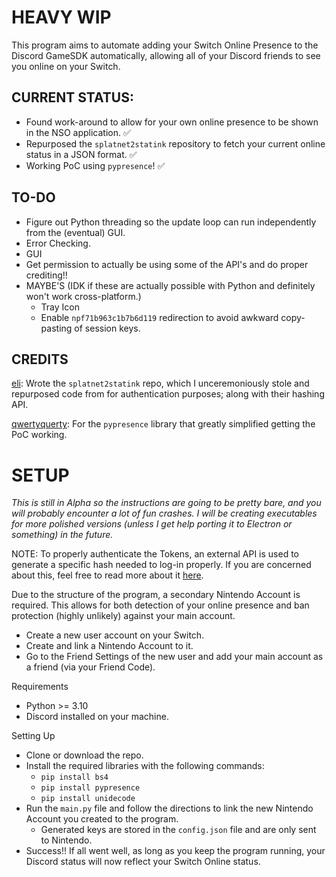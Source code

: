 # HEAVY WIP
This program aims to automate adding your Switch Online Presence to the Discord GameSDK automatically, allowing all of your Discord friends to see you online on your Switch.

## CURRENT STATUS:
* Found work-around to allow for your own online presence to be shown in the NSO application. ✅
* Repurposed the `splatnet2statink` repository to fetch your current online status in a JSON format. ✅
* Working PoC using `pypresence`! ✅

## TO-DO
* Figure out Python threading so the update loop can run independently from the (eventual) GUI.
* Error Checking.
* GUI
* Get permission to actually be using some of the API's and do proper crediting!!
* MAYBE'S (IDK if these are actually possible with Python and definitely won't work cross-platform.)
  * Tray Icon
  * Enable `npf71b963c1b7b6d119` redirection to avoid awkward copy-pasting of session keys.

## CREDITS
[eli](https://github.com/frozenpandaman): Wrote the `splatnet2statink` repo, which I unceremoniously stole and repurposed code from for authentication purposes; along with their hashing API.

[qwertyquerty](https://github.com/qwertyquerty): For the `pypresence` library that greatly simplified getting the PoC working.

# SETUP
*This is still in Alpha so the instructions are going to be pretty bare, and you will probably encounter a lot of fun crashes. I will be creating executables for more polished versions (unless I get help porting it to Electron or something) in the future.*

NOTE: To properly authenticate the Tokens, an external API is used to generate a specific hash needed to log-in properly. If you are concerned about this, feel free to read more about it [here](https://github.com/frozenpandaman/splatnet2statink/wiki/api-docs).

Due to the structure of the program, a secondary Nintendo Account is required. This allows for both detection of your online presence and ban protection (highly unlikely) against your main account.
* Create a new user account on your Switch.
* Create and link a Nintendo Account to it.
* Go to the Friend Settings of the new user and add your main account as a friend (via your Friend Code).

Requirements
* Python >= 3.10
* Discord installed on your machine.

Setting Up
* Clone or download the repo.
* Install the required libraries with the following commands:
  * `pip install bs4`
  * `pip install pypresence`
  * `pip install unidecode`
* Run the `main.py` file and follow the directions to link the new Nintendo Account you created to the program.
  * Generated keys are stored in the `config.json` file and are only sent to Nintendo.
* Success!! If all went well, as long as you keep the program running, your Discord status will now reflect your Switch Online status. 
